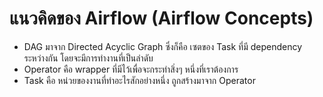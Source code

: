 # แนวคิดของ Airflow (Airflow Concepts)

* DAG มาจาก Directed Acyclic Graph ซึ่งก็คือ เซตของ Task ที่มี dependency ระหว่างกัน โดยจะมีการทำงานที่เป็นลำดับ
* Operator คือ wrapper ที่มีไว้เพื่อจะกระทำสิ่งๆ หนึ่งที่เราต้องการ
* Task คือ หน่วยของงานที่ทำอะไรสักอย่างหนึ่ง ถูกสร้างมาจาก Operator

